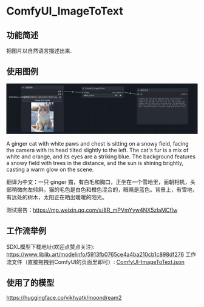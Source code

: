 # ComfyUI_ImageToText

## 功能简述

把图片以自然语言描述出来.

## 使用图例

![demo.png](image%2Fdemo.png)

A ginger cat with white paws and chest is sitting on a snowy field, facing the camera with its head tilted slightly to the left. The cat's fur is a mix of white and orange, and its eyes are a striking blue. The background features a snowy field with trees in the distance, and the sun is shining brightly, casting a warm glow on the scene.

翻译为中文：一只 ginger 猫，有白毛和胸口，正坐在一个雪地里，面朝相机，头部稍微向左倾斜。猫的毛色是白色和橙色混合的，眼睛是蓝色。背景上，有雪地，有远处的树木，太阳正在晒出暖暖的阳光。

测试报告：https://mp.weixin.qq.com/s/8R_mPVmYyw4NX5zlaMCflw

## 工作流举例

SDXL模型下载地址(欢迎点赞点关注): https://www.liblib.art/modelinfo/5913fb0765ce4a4ba210cb1c898df276
工作流文件（直接拖拽到ComfyUI的页面里即可）: [ComfyUI-ImageToText.json](ComfyUI-ImageToText.json)

## 使用了的模型

https://huggingface.co/vikhyatk/moondream2